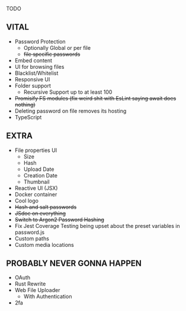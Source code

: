 TODO

## VITAL

-   Password Protection
    -   Optionally Global or per file
    -   ~~file specific passwords~~
-   Embed content
-   UI for browsing files
-   Blacklist/Whitelist
-   Responsive UI
-   Folder support
    -   Recursive Support up to at least 100
-   ~~Promisify FS modules (fix weird shit with EsLint saying await does nothing)~~
-   Deleting password on file removes its hosting
-   TypeScript

## EXTRA

-   File properties UI
    -   Size
    -   Hash
    -   Upload Date
    -   Creation Date
    -   Thumbnail
-   Reactive UI (JSX)
-   Docker container
-   Cool logo
-   ~~Hash and salt passwords~~
-   ~~JSdoc on everything~~
-   ~~Switch to Argon2 Password Hashing~~
-   Fix Jest Coverage Testing being upset about the preset variables in password.js
-   Custom paths
-   Custom media locations

## PROBABLY NEVER GONNA HAPPEN

-   OAuth
-   Rust Rewrite
-   Web File Uploader
    -   With Authentication
-   2fa
